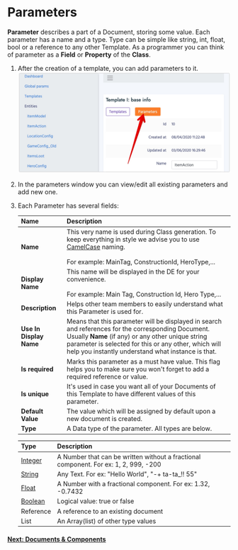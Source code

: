 # Parameters

**Parameter** describes a part of a Document, storing some value. Each parameter has a name and a type. Type can be simple like string, int, float, bool or a reference to any other Template. As a programmer you can think of parameter as a **Field** or **Property** of the **Class**.

1.  After the creation of a template, you can add parameters to it.
![Screenshot](../../img/cms_params.jpg)

2. In the parameters window you can view/edit all existing parameters and add new one.
    
2.  Each Parameter has several fields:

    Name              | Description
    ------------------|------
    **Name**          | This very name is used during Class generation. To keep everything in style we advise you to use [CamelCase](https://simple.wikipedia.org/wiki/CamelCase) naming.<br/><br/> For example: MainTag, ConstructionId, HeroType,...
    **Display Name**  | This name will be displayed in the DE for your convenience.<br/><br/> For example: Main Tag, Construction Id, Hero Type,...    
    **Description** | Helps other team members to easily understand what this Parameter is used for.
    **Use In Display Name** | Means that this parameter will be displayed in search and references for the corresponding Document. Usually **Name** (if any) or any other unique string parameter is selected for this or any other, which will help you instantly understand what instance is that.
    **Is required** | Marks this parameter as a must have value. This flag helps you to make sure you won't forget to add a required reference or value.
    **Is unique** | It's used in case you want all of your Documents of this Template to have different values of this parameter.
    **Default Value** | The value which will be assigned by default upon a new document is created.
    **Type** | A Data type of the parameter. All types are below.
        
    Type | Description
    -----|------------
    [Integer](https://en.wikipedia.org/wiki/Integer) | A Number that can be written without a fractional component. For ex: 1, 2, 999, -200
    [String](https://en.wikipedia.org/wiki/String_(computer_science)) | Any Text. For ex: "Hello World", "-+ ta-ta_!! 55"
    [Float](https://en.wikipedia.org/wiki/Single-precision_floating-point_format) | A Number with a fractional component. For ex: 1.32, -0.7432
    [Boolean](https://en.wikipedia.org/wiki/Boolean_data_type) | Logical value: true or false
    Reference | A reference to an existing document
    List | An Array(list) of other type values  

#### [Next: Documents & Components](/data_editor/getting_started/documents)
